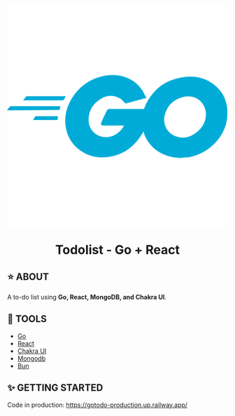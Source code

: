 <h1 align="center">
    <img src="readme/golang_logo.png">
    <p>Todolist - Go + React</p>
</h1>

## ⭐ ABOUT

A to-do list using **Go, React, MongoDB, and Chakra UI**.

## 🔨 TOOLS

- [Go](https://go.dev/)
- [React](https://reactjs.org/)
- [Chakra UI](https://chakra-ui.com/)
- [Mongodb](https://www.mongodb.com/)
- [Bun](https://bun.sh/)

## ✨ GETTING STARTED

Code in production:
https://gotodo-production.up.railway.app/